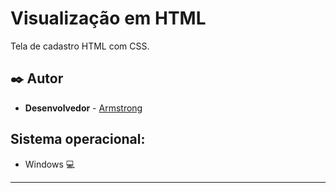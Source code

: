 # Visualização em HTML

Tela de cadastro HTML com CSS.

## ✒️ Autor

* **Desenvolvedor** - [Armstrong](https://github.com/armsshenrique)

## Sistema operacional: 
* Windows 💻

---
